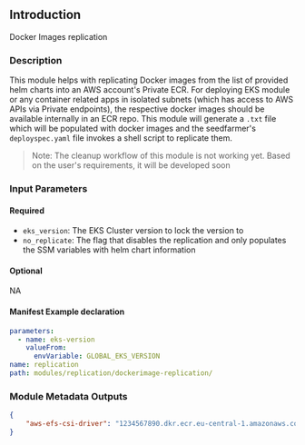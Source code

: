 ## Introduction

Docker Images replication

### Description

This module helps with replicating Docker images from the list of provided helm charts into an AWS account's Private ECR. For deploying EKS module or any container related apps in isolated subnets (which has access to AWS APIs via Private endpoints), the respective docker images should be available internally in an ECR repo. This module will generate a `.txt` file which will be populated with docker images and the seedfarmer's `deployspec.yaml` file invokes a shell script to replicate them.

> Note: The cleanup workflow of this module is not working yet. Based on the user's requirements, it will be developed soon

### Input Parameters


#### Required

- `eks_version`: The EKS Cluster version to lock the version to
- `no_replicate`: The flag that disables the replication and only populates the SSM variables with helm chart information

#### Optional

NA

#### Manifest Example declaration

```yaml
parameters:
  - name: eks-version
    valueFrom:
      envVariable: GLOBAL_EKS_VERSION
name: replication
path: modules/replication/dockerimage-replication/
```

### Module Metadata Outputs

```json
{
    "aws-efs-csi-driver": "1234567890.dkr.ecr.eu-central-1.amazonaws.com/addf-amazon/aws-efs-csi-driver:v1.3.6"
}
```

